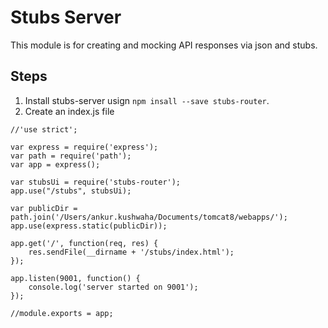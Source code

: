 # Stubs Server

This module is for creating and mocking API responses via json and stubs.

## Steps 

1. Install stubs-server usign `npm insall --save stubs-router`.
2. Create an index.js file 

```
//'use strict';

var express = require('express');
var path = require('path');
var app = express();

var stubsUi = require('stubs-router');
app.use("/stubs", stubsUi);

var publicDir = path.join('/Users/ankur.kushwaha/Documents/tomcat8/webapps/');
app.use(express.static(publicDir));

app.get('/', function(req, res) {
    res.sendFile(__dirname + '/stubs/index.html');
});

app.listen(9001, function() {
    console.log('server started on 9001');
});

//module.exports = app;
``` 